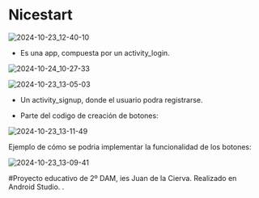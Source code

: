 
# Nicestart

![2024-10-23_12-40-10](https://github.com/user-attachments/assets/657bdf09-4f6b-464f-93ff-306549c09566)

* Es una app, compuesta por un activity_login.

  



![2024-10-24_10-27-33](https://github.com/user-attachments/assets/d771c7e8-89e0-4f12-b7e5-99f9368d5e20)



![2024-10-23_13-05-03](https://github.com/user-attachments/assets/d8b2ee4e-2c07-4098-9f1a-f3ba8a7ec39e)


* Un activity_signup, donde el usuario podra registrarse.
  
  
* Parte del codigo de creación de botones:


 ![2024-10-23_13-11-49](https://github.com/user-attachments/assets/8079e9cc-b126-456b-a8f2-864a02a36cec)

Ejemplo de cómo se podria implementar la funcionalidad de los botones: 

![2024-10-23_13-09-41](https://github.com/user-attachments/assets/96077b96-d029-4a52-bc85-e4a82e2374ec)


#Proyecto educativo de 2º DAM, ies Juan de la Cierva. Realizado en Android Studio.
.



